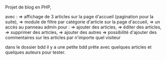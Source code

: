 Projet de blog en PHP,

avec :
=> affichage de 3 articles sur la page d'accueil (pagination pour la suite),
=> module de filtre par catégorie d'article sur la page d'accueil,
=> un accès au panneau admin pour :
  => ajouter des articles,
  => éditer des articles,
  => supprimer des articles,
  => ajouter des autres
=> possibilité d'ajouter des commentaires sur les articles par n'importe quel visiteur  

dans le dossier bdd il y a une petite bdd prête avec quelques articles et quelques auteurs pour tester.

